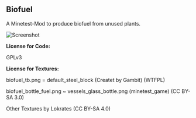## Biofuel
A Minetest-Mod to produce biofuel from unused plants.


![Screenshot](https://github.com/Lokrates/biofuel/blob/master/screenshot.png)


**License for Code:**

GPLv3


**License for Textures:**

biofuel_tb.png = default_steel_block (Createt by Gambit) (WTFPL)

biofuel_bottle_fuel.png ~ vessels_glass_bottle.png (minetest_game) (CC BY-SA 3.0)

Other Textures by Lokrates (CC BY-SA 4.0)
